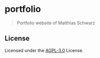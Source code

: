 # portfolio

> Portfolio website of Matthias Schwarz

## License

Licensed under the [AGPL-3.0](LICENSE) License.
